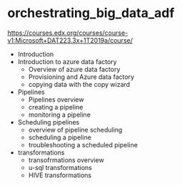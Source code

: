 # orchestrating_big_data_adf
https://courses.edx.org/courses/course-v1:Microsoft+DAT223.3x+1T2019a/course/

- Introduction
- Introduction to azure data factory
  - Overview of azure data factory
  - Provisioning and Azure data factory
  - copying data with the copy wizard
- Pipelines
  - Pipelines overview
  - creating a pipeline
  - monitoring a pipeline
- Scheduling pipelines
  - overview of pipeline scheduling
  - scheduling a pipeline
  - troubleshooting a scheduled pipeline
- transformations
  - transofrmations overview
  - u-sql transformations
  - HIVE transformations
 
